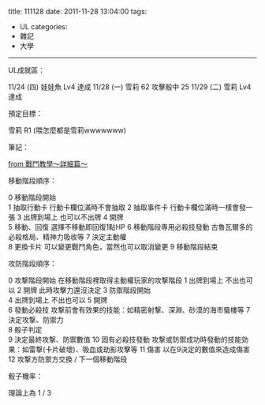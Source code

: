 title: 111128
date: 2011-11-28 13:04:00
tags:
- UL
categories:
- 雜記
- 大學
---

UL成就區：

11/24 (四) 娃娃魚 Lv4 達成
11/28 (一) 雪莉 62 攻擊骰中 25
11/29 (二) 雪莉 Lv4 達成

預定目標：

雪莉 R1
(喂怎麼都是雪莉wwwwwww)

<!-- more -->

筆記：

[from 戰鬥教學～詳細篇～](http://www38.atwiki.jp/unlight-fbtw/pages/72.html)

移動階段順序：

0	移動階段開始	
1	抽取行動卡	 行動卡欄位滿時不會抽取
2	抽取事件卡	 行動卡欄位滿時一樣會發一張
3	出牌到場上	 也可以不出牌
4	開牌	
5	移動、回復	 選擇不移動即回復1點HP
6	移動階段専用必殺技發動	古魯瓦爾多的必殺格局、精神力吸收等
7	決定主動權	
8	更換卡片	 可以變更戰鬥角色，當然也可以取消變更
9	移動階段結束

攻防階段順序：

0	攻撃階段開始	 在移動階段裡取得主動權玩家的攻撃階段
1	出牌到場上	 不出也可以
2	開牌	 此時攻擊力還沒決定
3	防禦階段開始	
4	出牌到場上	 不出也可以
5	開牌	
6	發動必殺技	 攻撃前會有效果的技能：如精密射撃、深淵、砂漠的海市蜃樓等
7	決定攻撃、防禦力	
8	骰子判定	
9	決定最終攻撃、防禦數值	
10	固有必殺技發動	 攻撃或防禦成功時發動的技能効果：如雷撃(卡片破壞)、吸血或劫影攻擊等
11	傷害	 以在9決定的數值來造成傷害
12	攻撃方防禦方交換 / 下一個移動階段

骰子機率：

理論上為 1 / 3